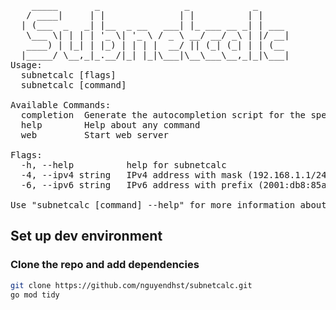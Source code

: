 <pre>
    _____       _                _            _      
   / ____|     | |              | |          | |     
  | (___  _   _| |__  _ __   ___| |_ ___ __ _| | ___ 
   \___ \| | | | '_ \| '_ \ / _ \ __/ __/ _\ | |/ __|
   ____) | |_| | |_) | | | |  __/ || (_| (_| | | (__ 
  |_____/ \__,_|_.__/|_| |_|\___|\__\___\__,_|_|\___|
Usage:
  subnetcalc [flags]
  subnetcalc [command]

Available Commands:
  completion  Generate the autocompletion script for the specified shell
  help        Help about any command
  web         Start web server

Flags:
  -h, --help          help for subnetcalc
  -4, --ipv4 string   IPv4 address with mask (192.168.1.1/24)
  -6, --ipv6 string   IPv6 address with prefix (2001:db8:85a3::8a2e:370:7334/64)

Use "subnetcalc [command] --help" for more information about a command.		
</pre>
## Set up dev environment
### Clone the repo and add dependencies
```sh
git clone https://github.com/nguyendhst/subnetcalc.git
go mod tidy
```
